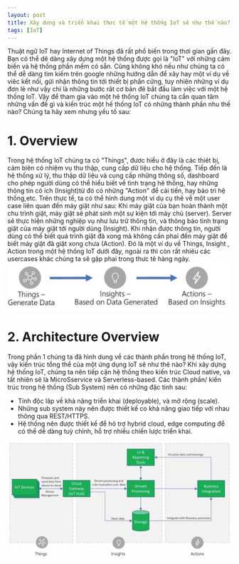 ```yaml
---
layout: post
title: Xây dưng và triển khai thưc tế một hệ thống IoT sẽ như thế nào? 
tags: [IoT]
---
```


Thuật ngữ IoT hay Internet of Things đã rất phổ biến trong thơi gian gần đây. Bạn có thể dê dàng xây dựng một hệ thống được gọi là "IoT" với những cảm biến
và hệ thống phần mềm có sẵn. Cũng không khó nếu như chúng ta có thể dễ dàng tìm kiếm trên google những hướng dẫn để xây hay một ví dụ về viêc kết nối, gửi nhận thông tin tới thiết bị phần cứng, tuy nhiên những ví dụ đơn lẻ như vậy chỉ là những bước rât cơ bản đê bắt đầu làm việc với một hệ thống IoT. Vậy để tham gia vào một hê thống IoT chúng ta cần quan tâm những vấn đề gì và kiến trúc một hế thống IoT có những thành phần nhu thế nào? Chúng ta hãy xem nhưng yếu tố sau:

# 1. Overview 

Trong hệ thống IoT chúng ta có "Things", đươc hiểu ở đây là các thiêt bị, cảm biên có nhiệm vụ thu thập, cung cấp dữ liệu cho hệ thống. Tiếp đến là hệ thống xử lý, thu thập dữ liệu và cung cấp những thông số, dashboard cho phép người dùng có thể hiểu biết về tình trạng hê thống, hay những thông tin có ích (Insight)từ đó có những "Action" để cải tiến, hay bảo trì hệ thống,etc. Trên thực tế, ta có thể hình dung một ví dụ cụ thê về một user case liên quan đến máy giặt như sau:
Khi máy giặt của bạn hoàn thành một chu trình giặt, máy giặt sẽ phát sinh một sự kiện tới máy chủ (server). Server sẽ thực hiện những nghiệp vụ như lưu trữ thông tin, và thông báo tình trạng giặt của máy giặt tới người dùng (Insight). Khi nhận được thông tin, người dùng có thể biết quá trình giặt đã xong mà không cần phaỉ đến máy giặt để biết máy giặt đã giặt xong chưa (Action). Đó là một ví dụ về Things, Insight , Action trong một hệ thống IoT dưới đây, ngoài ra thì còn rất nhiêu các usercases khác chúng ta sẽ gặp phai trong thưc tê hàng ngày.
![IoT_1](/img/Screen_IoT1.png "IoT_1")

# 2. Architecture Overview 
Trong phần 1 chúng ta đã hình dung về các thành phần trong hệ thống IoT, vậy kiến trúc tổng thể của một ứng dụng IoT sẽ như thê nào?
Khi xây dựng hệ thống IoT, chúng ta nên tiếp cận hệ thống theo kiến trúc Cloud native, và tất nhiên sẽ là MicroSservice và Serverless-based. Các thành phần/ kiến trúc trong hệ thống (Sub System) nên có những đặc tinh sau:

- Tính độc lâp về khả năng triển khai (deployable), và mở rộng (scale). 
- Những sub system này nên được thiết kế co khả năng giao tiếp với nhau thông qua REST/HTTPS.
- Hệ thống nên được thiết kế để hô trợ hybrid cloud, edge computing để có thể dễ dàng tuỳ chỉnh, hỗ trợ nhiều chiến lược triển khai. 

![IoT_2](/img/Screen_IoT21.jpg "IoT_2")

